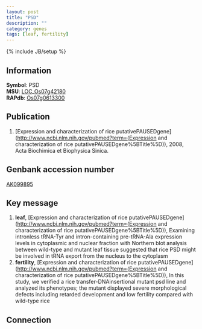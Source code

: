 ```yaml
---
layout: post
title: "PSD"
description: ""
category: genes
tags: [leaf, fertility]
---
```

{% include JB/setup %}

## Information
__Symbol__: PSD  
__MSU__: [LOC_Os07g42180](http://rice.plantbiology.msu.edu/cgi-bin/ORF_infopage.cgi?orf=LOC_Os07g42180)  
__RAPdb__: [Os07g0613300](http://rapdb.dna.affrc.go.jp/viewer/gbrowse_details/irgsp1?name=Os07g0613300)  

## Publication
1. [Expression and characterization of rice putativePAUSEDgene](http://www.ncbi.nlm.nih.gov/pubmed?term=(Expression and characterization of rice putativePAUSEDgene%5BTitle%5D)), 2008, Acta Biochimica et Biophysica Sinica.

## Genbank accession number
[AK099895](http://www.ncbi.nlm.nih.gov/nuccore/AK099895)

## Key message
1. __leaf__, [Expression and characterization of rice putativePAUSEDgene](http://www.ncbi.nlm.nih.gov/pubmed?term=(Expression and characterization of rice putativePAUSEDgene%5BTitle%5D)),  Examining intronless tRNA-Tyr and intron-containing pre-tRNA-Ala expression levels in cytoplasmic and nuclear fraction with Northern blot analysis between wild-type and mutant leaf tissue suggested that rice PSD might be involved in tRNA export from the nucleus to the cytoplasm
2. __fertility__, [Expression and characterization of rice putativePAUSEDgene](http://www.ncbi.nlm.nih.gov/pubmed?term=(Expression and characterization of rice putativePAUSEDgene%5BTitle%5D)),  In this study, we verified a rice transfer-DNAinsertional mutant psd line and analyzed its phenotypes; the mutant displayed severe morphological defects including retarded development and low fertility compared with wild-type rice

## Connection


